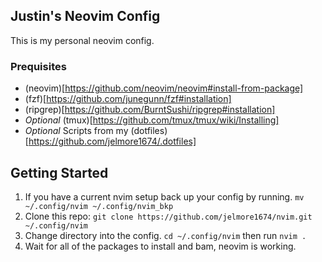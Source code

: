 ## Justin's Neovim Config

This is my personal neovim config.

### Prequisites

- (neovim)[https://github.com/neovim/neovim#install-from-package]
- (fzf)[https://github.com/junegunn/fzf#installation]
- (ripgrep)[https://github.com/BurntSushi/ripgrep#installation]
- _Optional_ (tmux)[https://github.com/tmux/tmux/wiki/Installing]
- _Optional_ Scripts from my (dotfiles)[https://github.com/jelmore1674/.dotfiles]

## Getting Started

1. If you have a current nvim setup back up your config by running. `mv ~/.config/nvim ~/.config/nvim_bkp`
2. Clone this repo: `git clone https://github.com/jelmore1674/nvim.git ~/.config/nvim`
3. Change directory into the config. `cd ~/.config/nvim` then run `nvim .`
4. Wait for all of the packages to install and bam, neovim is working. 

